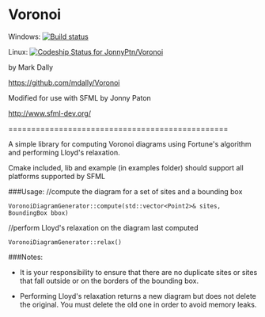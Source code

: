 # Voronoi

Windows: [![Build status](https://ci.appveyor.com/api/projects/status/l0yuxruih8f6rutc?svg=true)](https://ci.appveyor.com/project/JonnyPtn/voronoi)

Linux: [ ![Codeship Status for JonnyPtn/Voronoi](https://app.codeship.com/projects/993e2000-bef9-0134-6367-0ef15c5d34cb/status?branch=sfvoronoi)](https://app.codeship.com/projects/196443)

by Mark Dally

https://github.com/mdally/Voronoi

Modified for use with SFML by Jonny Paton

http://www.sfml-dev.org/

================================================

A simple library for computing Voronoi diagrams using Fortune's algorithm and performing Lloyd's relaxation.

Cmake included, lib and example (in examples folder) should support all platforms supported by SFML

###Usage:
//compute the diagram for a set of sites and a bounding box
```
VoronoiDiagramGenerator::compute(std::vector<Point2>& sites, BoundingBox bbox)
```

//perform Lloyd's relaxation on the diagram last computed
```
VoronoiDiagramGenerator::relax()
```

###Notes:
 * It is your responsibility to ensure that there are no duplicate sites or sites that fall outside or on the borders of the bounding box.
	
 * Performing Lloyd's relaxation returns a new diagram but does not delete the original. You must delete the old one in order to avoid memory leaks.
